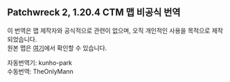 ## Patchwreck 2, 1.20.4 CTM 맵 비공식 번역
이 번역은 맵 제작자와 공식적으로 관련이 없으며, 오직 개인적인 사용을 목적으로 제작되었습니다.  
원본 맵은 [여기](https://ctmrepository.com/index.php?action=viewMap&id=594)에서 확인할 수 있습니다.

자동번역기: kunho-park  
수동번역: TheOnlyMann  